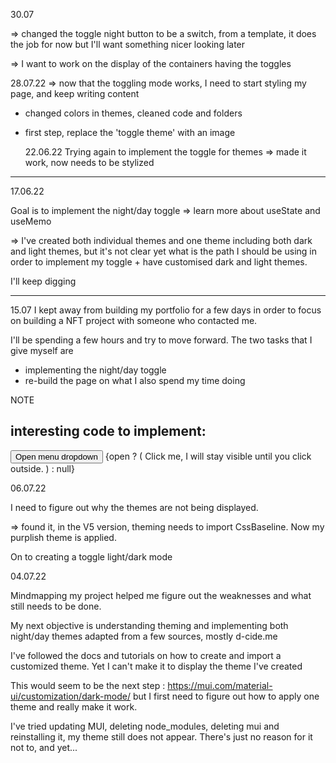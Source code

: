 30.07

=> changed the toggle night button to be a switch, from a template, it does the job for now but I'll want something nicer looking later

=> I want to work on the display of the containers having the toggles

28.07.22
=> now that the toggling mode works, I need to start styling my page, and keep writing content

- changed colors in themes, cleaned code and folders
- first step, replace the 'toggle theme' with an image

  22.06.22
  Trying again to implement the toggle for themes
  => made it work, now needs to be stylized

---

17.06.22

Goal is to implement the night/day toggle
=> learn more about useState and useMemo

=> I've created both individual themes and one theme including both dark and light themes, but it's not clear yet what is the path I should be using in order to implement my toggle + have customised dark and light themes.

I'll keep digging

---

15.07
I kept away from building my portfolio for a few days in order to focus on building a NFT project with someone who contacted me.

I'll be spending a few hours and try to move forward.
The two tasks that I give myself are

- implementing the night/day toggle
- re-build the page on what I also spend my time doing

NOTE

## interesting code to implement:

<ClickAwayListener onClickAway={handleClickAway}>
  <Box sx={{ position: 'relative' }}>
    <button type="button" onClick={handleClick}>
      Open menu dropdown
    </button>
    {open ? (
      <Box sx={styles}>
        Click me, I will stay visible until you click outside.
      </Box>
    ) : null}
  </Box>
</ClickAwayListener>

06.07.22

I need to figure out why the themes are not being displayed.

=> found it, in the V5 version, theming needs to import CssBaseline. Now my purplish theme is applied.

On to creating a toggle light/dark mode

04.07.22

Mindmapping my project helped me figure out the weaknesses and what still needs to be done.

My next objective is understanding theming and implementing both night/day themes adapted from a few sources, mostly d-cide.me

I've followed the docs and tutorials on how to create and import a customized theme.
Yet I can't make it to display the theme I've created

This would seem to be the next step : https://mui.com/material-ui/customization/dark-mode/
but I first need to figure out how to apply one theme and really make it work.

I've tried updating MUI, deleting node_modules, deleting mui and reinstalling it, my theme still does not appear. There's just no reason for it not to, and yet...
